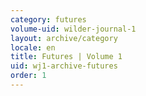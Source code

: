 ```yaml
---
category: futures
volume-uid: wilder-journal-1
layout: archive/category
locale: en
title: Futures | Volume 1
uid: wj1-archive-futures
order: 1
---
```

